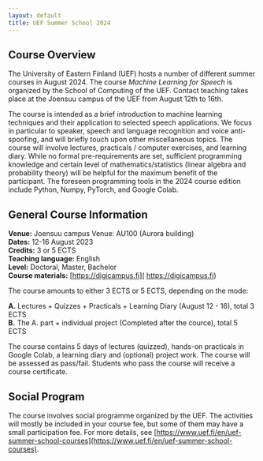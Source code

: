 ```yaml
---
layout: default
title: UEF Summer School 2024
---
```


## Course Overview
The University of Eastern Finland (UEF) hosts a number of different summer
courses in August 2024. The course *Machine Learning for Speech* is organized by the School
of Computing of the UEF. Contact teaching takes place at the Joensuu campus of the UEF from August 12th to 16th.

<!--The first day includes course introduction, introduction to machine
learning, YXZ and basics of deep learning for modeling
sequential data. The next two days focus on audio topics (speaker &
speech recognition, speaker diarization, speech enhancement, audio
steganography), while the last two lecture days focus on XYZ.-->

The course is intended as a brief introduction to machine learning techniques and their application to selected speech applications. We focus in particular to speaker, speech and language recognition and voice anti-spoofing, and will briefly touch upon other miscellaneous topics. The course will involve lectures, practicals / computer exercises, and learning diary. While no formal pre-requirements are set, sufficient programming knowledge and certain level of mathematics/statistics (linear algebra and probability theory) will be helpful for the maximum benefit of the participant. The foreseen programming tools in the 2024 course edition include Python, Numpy, PyTorch, and Google Colab.


## General Course Information

**Venue:** Joensuu campus Venue: AU100 (Aurora building) <br />
**Dates:** 12-16 August 2023 <br />
**Credits:** 3 or 5 ECTS <br />
**Teaching language:** English <br />
**Level:** Doctoral, Master, Bachelor <br />
**Course materials:** [https://digicampus.fi]( https://digicampus.fi) <br />

<!--**Registration:** [http://www.uef.fi/en/web/summerschool/how-to-apply](http://www.uef.fi/en/web/summerschool/how-to-apply)-->
<!--**Study materials:** [https://moodle.uef.fi](https://moodle.uef.fi)  <br />
**Program codes:** [https://github.com/trungnt13/uef-summerschool2018](https://github.com/trungnt13/uef-summerschool2018)  <br />-->

The course amounts to either 3 ECTS or 5 ECTS, depending on the mode: <br />

**A.** Lectures + Quizzes + Practicals + Learning Diary (August 12 - 16), total 3 ECTS <br />
**B.** The A. part + individual project (Completed after the cource), total 5 ECTS <br />

The course contains 5 days of lectures (quizzed), hands-on practicals in Google Colab, a learning diary and (optional) project work.
The course will be assessed as pass/fail. Students who pass the course will receive a course certificate.

## Social Program

The course involves social programme organized by the UEF. The activities will mostly be included in your course fee, but
some of them may have a small participation fee. For more details, see 
[https://www.uef.fi/en/uef-summer-school-courses](https://www.uef.fi/en/uef-summer-school-courses).




